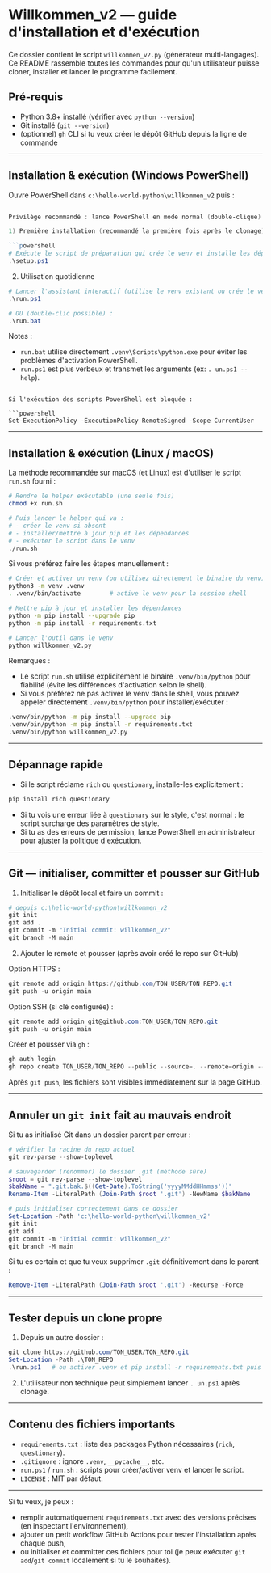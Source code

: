 # Willkommen_v2 — guide d'installation et d'exécution

Ce dossier contient le script `willkommen_v2.py` (générateur multi-langages). Ce README rassemble toutes les commandes pour qu'un utilisateur puisse cloner, installer et lancer le programme facilement.

## Pré-requis
- Python 3.8+ installé (vérifier avec `python --version`)
- Git installé (`git --version`)
- (optionnel) `gh` CLI si tu veux créer le dépôt GitHub depuis la ligne de commande

---

## Installation & exécution (Windows PowerShell)

Ouvre PowerShell dans `c:\hello-world-python\willkommen_v2` puis :

```powershell

Privilège recommandé : lance PowerShell en mode normal (double-clique) ; si l'exécution des scripts est restreinte, il sera possible d'exécuter `run.bat`.

1) Première installation (recommandé la première fois après le clonage)

```powershell
# Exécute le script de préparation qui crée le venv et installe les dépendances
.\setup.ps1
```

2) Utilisation quotidienne

```powershell
# Lancer l'assistant interactif (utilise le venv existant ou crée le venv si absent)
.\run.ps1

# OU (double-clic possible) :
.\run.bat
```

Notes :
- `run.bat` utilise directement `.venv\Scripts\python.exe` pour éviter les problèmes d'activation PowerShell.
- `run.ps1` est plus verbeux et transmet les arguments (ex: `.
un.ps1 --help`).
```

Si l'exécution des scripts PowerShell est bloquée :

```powershell
Set-ExecutionPolicy -ExecutionPolicy RemoteSigned -Scope CurrentUser
```

---

## Installation & exécution (Linux / macOS)

La méthode recommandée sur macOS (et Linux) est d'utiliser le script `run.sh` fourni :

```bash
# Rendre le helper exécutable (une seule fois)
chmod +x run.sh

# Puis lancer le helper qui va :
# - créer le venv si absent
# - installer/mettre à jour pip et les dépendances
# - exécuter le script dans le venv
./run.sh
```

Si vous préférez faire les étapes manuellement :

```bash
# Créer et activer un venv (ou utilisez directement le binaire du venv)
python3 -m venv .venv
. .venv/bin/activate        # active le venv pour la session shell

# Mettre pip à jour et installer les dépendances
python -m pip install --upgrade pip
python -m pip install -r requirements.txt

# Lancer l'outil dans le venv
python willkommen_v2.py
```

Remarques :
- Le script `run.sh` utilise explicitement le binaire `.venv/bin/python` pour fiabilité (évite les différences d'activation selon le shell).
- Si vous préférez ne pas activer le venv dans le shell, vous pouvez appeler directement `.venv/bin/python` pour installer/exécuter :

```bash
.venv/bin/python -m pip install --upgrade pip
.venv/bin/python -m pip install -r requirements.txt
.venv/bin/python willkommen_v2.py
```

---

## Dépannage rapide
- Si le script réclame `rich` ou `questionary`, installe-les explicitement :

```powershell
pip install rich questionary
```

- Si tu vois une erreur liée à `questionary` sur le style, c'est normal : le script surcharge des paramètres de style.
- Si tu as des erreurs de permission, lance PowerShell en administrateur pour ajuster la politique d'exécution.

---

## Git — initialiser, committer et pousser sur GitHub

1) Initialiser le dépôt local et faire un commit :

```powershell
# depuis c:\hello-world-python\willkommen_v2
git init
git add .
git commit -m "Initial commit: willkommen_v2"
git branch -M main
```

2) Ajouter le remote et pousser (après avoir créé le repo sur GitHub)

Option HTTPS :

```powershell
git remote add origin https://github.com/TON_USER/TON_REPO.git
git push -u origin main
```

Option SSH (si clé configurée) :

```powershell
git remote add origin git@github.com:TON_USER/TON_REPO.git
git push -u origin main
```

Créer et pousser via `gh` :

```powershell
gh auth login
gh repo create TON_USER/TON_REPO --public --source=. --remote=origin --push
```

Après `git push`, les fichiers sont visibles immédiatement sur la page GitHub.

---

## Annuler un `git init` fait au mauvais endroit

Si tu as initialisé Git dans un dossier parent par erreur :

```powershell
# vérifier la racine du repo actuel
git rev-parse --show-toplevel

# sauvegarder (renommer) le dossier .git (méthode sûre)
$root = git rev-parse --show-toplevel
$bakName = ".git.bak.$((Get-Date).ToString('yyyyMMddHHmmss'))"
Rename-Item -LiteralPath (Join-Path $root '.git') -NewName $bakName

# puis initialiser correctement dans ce dossier
Set-Location -Path 'c:\hello-world-python\willkommen_v2'
git init
git add .
git commit -m "Initial commit: willkommen_v2"
git branch -M main
```

Si tu es certain et que tu veux supprimer `.git` définitivement dans le parent :

```powershell
Remove-Item -LiteralPath (Join-Path $root '.git') -Recurse -Force
```

---

## Tester depuis un clone propre

1) Depuis un autre dossier :

```powershell
git clone https://github.com/TON_USER/TON_REPO.git
Set-Location -Path .\TON_REPO
.\run.ps1   # ou activer .venv et pip install -r requirements.txt puis python
```

2) L'utilisateur non technique peut simplement lancer `.
un.ps1` après clonage.

---

## Contenu des fichiers importants
- `requirements.txt` : liste des packages Python nécessaires (`rich`, `questionary`).
- `.gitignore` : ignore `.venv`, `__pycache__`, etc.
- `run.ps1` / `run.sh` : scripts pour créer/activer venv et lancer le script.
- `LICENSE` : MIT par défaut.

---

Si tu veux, je peux :
- remplir automatiquement `requirements.txt` avec des versions précises (en inspectant l'environnement),
- ajouter un petit workflow GitHub Actions pour tester l'installation après chaque push,
- ou initialiser et committer ces fichiers pour toi (je peux exécuter `git add`/`git commit` localement si tu le souhaites).
